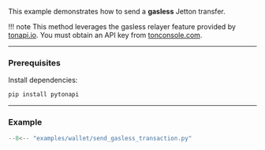 This example demonstrates how to send a **gasless** Jetton transfer.

!!! note
    This method leverages the gasless relayer feature provided by [tonapi.io](https://tonapi.io).
    You must obtain an API key from [tonconsole.com](https://tonconsole.com).

---

### Prerequisites

Install dependencies:

```bash
pip install pytonapi
```

---

### Example

```python
--8<-- "examples/wallet/send_gasless_transaction.py"
```
